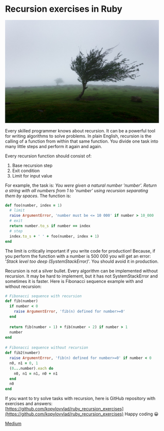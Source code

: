 # Recursion exercises in Ruby

![Photo by Mahkeo on Unsplash](image01.jpeg)

Every skilled programmer knows about recursion. It can be a powerful tool for writing algorithms to solve problems. In plain English, recursion is the calling of a function from within that same function. You divide one task into many little steps and perform it again and again.

Every recursion function should consist of:

1. Base recursion step
1. Exit condition
1. Limit for input value

For example, the task is: *You were given a natural number 'number'. Return a string with all numbers from 1 to 'number' using recursion separating them by spaces*. The function is:

```ruby
def foo(number, index = 1)
  # limit
  raise ArgumentError, 'number must be <= 10 000' if number > 10_000
  # exit
  return number.to_s if number == index
  # step
  index.to_s + ' ' + foo(number, index + 1)
end
```

The limit is critically important if you write code for production! Because, if you perform the function with a number is 500 000 you will get an error: '*Stack level too deep (SystemStackError)*'. You should avoid it in production.

Recursion is not a silver bullet. Every algorithm can be implemented without recursion. It may be hard to implement, but it has not SystemStackError and sometimes it is faster. Here is Fibonacci sequence example with and without recursion:

```ruby
# Fibonacci sequence with recursion
def fib(number)
  if number < 0
    raise ArgumentError, 'fib(n) defined for number>=0'
  end

  return fib(number - 1) + fib(number - 2) if number > 1
  number
end

# Fibonacci sequence without recursion
def fib2(number)
  raise ArgumentError, 'fib(n) defined for number>=0' if number < 0
  n0, n1 = 0, 1
  (0...number).each do
    n0, n1 = n1, n0 + n1
  end
  n0
end
```

If you want to try solve tasks with recursion, here is GitHub repository with exercises and answers: [https://github.com/kopylovvlad/ruby_recursion_exercises](https://github.com/kopylovvlad/ruby_recursion_exercises)
Happy coding 😀

[Medium](https://kopilov-vlad.medium.com/recursion-exercises-in-ruby-c5d3189c5a80)
